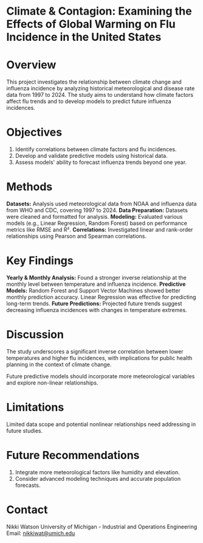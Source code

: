 # Climate & Contagion: Examining the Effects of Global Warming on Flu Incidence in the United States

# Overview
This project investigates the relationship between climate change and influenza incidence by analyzing historical meteorological and disease rate data from 1997 to 2024. The study aims to understand how climate factors affect flu trends and to develop models to predict future influenza incidences.

# Objectives
1. Identify correlations between climate factors and flu incidences.
2. Develop and validate predictive models using historical data.
3. Assess models' ability to forecast influenza trends beyond one year.

# Methods
**Datasets:** Analysis used meteorological data from NOAA and influenza data from WHO and CDC, covering 1997 to 2024.
**Data Preparation:** Datasets were cleaned and formatted for analysis.
**Modeling:** Evaluated various models (e.g., Linear Regression, Random Forest) based on performance metrics like RMSE and R².
**Correlations:** Investigated linear and rank-order relationships using Pearson and Spearman correlations.

# Key Findings
**Yearly & Monthly Analysis:** Found a stronger inverse relationship at the monthly level between temperature and influenza incidence.
**Predictive Models:** Random Forest and Support Vector Machines showed better monthly prediction accuracy. Linear Regression was effective for predicting long-term trends.
**Future Predictions:** Projected future trends suggest decreasing influenza incidences with changes in temperature extremes.

# Discussion
The study underscores a significant inverse correlation between lower temperatures and higher flu incidences, with implications for public health planning in the context of climate change.

Future predictive models should incorporate more meteorological variables and explore non-linear relationships.

# Limitations
Limited data scope and potential nonlinear relationships need addressing in future studies.

# Future Recommendations
1. Integrate more meteorological factors like humidity and elevation.
2. Consider advanced modeling techniques and accurate population forecasts.

# Contact
Nikki Watson
University of Michigan - Industrial and Operations Engineering
Email: nikkiwat@umich.edu